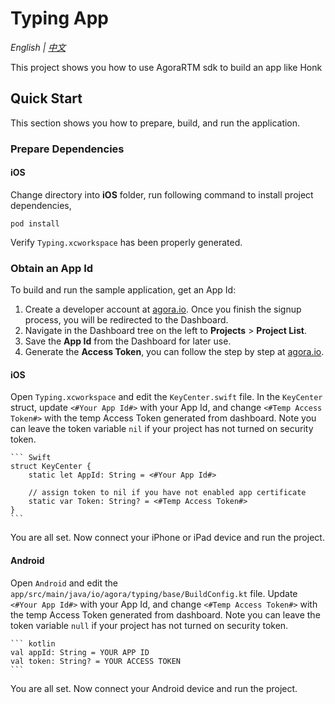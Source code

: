 # Typing App

_English | [中文](README.zh.md)_

This project shows you how to use AgoraRTM sdk to build an app like Honk

## Quick Start

This section shows you how to prepare, build, and run the application.

### Prepare Dependencies

#### iOS

Change directory into **iOS** folder, run following command to install project dependencies,

```
pod install
```

Verify `Typing.xcworkspace` has been properly generated.

### Obtain an App Id

To build and run the sample application, get an App Id:

1. Create a developer account at [agora.io](https://dashboard.agora.io/signin/). Once you finish the signup process, you will be redirected to the Dashboard.
2. Navigate in the Dashboard tree on the left to **Projects** > **Project List**.
3. Save the **App Id** from the Dashboard for later use.
4. Generate the **Access Token**, you can follow the step by step at [agora.io](https://docs.agora.io/en/Real-time-Messaging/rtm_token?platform=All%20Platforms#generate-an-rtm-token).

#### iOS

Open `Typing.xcworkspace` and edit the `KeyCenter.swift` file. In the `KeyCenter` struct, update `<#Your App Id#>` with your App Id, and change `<#Temp Access Token#>` with the temp Access Token generated from dashboard. Note you can leave the token variable `nil` if your project has not turned on security token.

    ``` Swift
    struct KeyCenter {
        static let AppId: String = <#Your App Id#>

        // assign token to nil if you have not enabled app certificate
        static var Token: String? = <#Temp Access Token#>
    }
    ```

You are all set. Now connect your iPhone or iPad device and run the project.

#### Android

Open `Android` and edit the `app/src/main/java/io/agora/typing/base/BuildConfig.kt` file. Update `<#Your App Id#>` with your App Id, and change `<#Temp Access Token#>` with the temp Access Token generated from dashboard. Note you can leave the token variable `null` if your project has not turned on security token.

    ``` kotlin
    val appId: String = YOUR APP ID
    val token: String? = YOUR ACCESS TOKEN
    ```

You are all set. Now connect your Android device and run the project.
